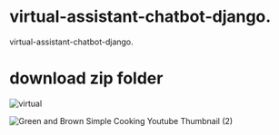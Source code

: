# virtual-assistant-chatbot-django.
virtual-assistant-chatbot-django.
# download zip folder 
![virtual](https://github.com/adnanmajeed82/virtual-assistant-chatbot-django./assets/49750395/0308dbda-0bfd-47ae-b717-77af6270989e)

![Green and Brown Simple Cooking Youtube Thumbnail (2)](https://github.com/adnanmajeed82/virtual-assistant-chatbot-django./assets/49750395/c2eaf723-39df-443a-8a20-06b40ca1376b)
